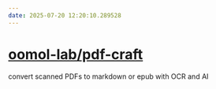 ```yaml
---
date: 2025-07-20 12:20:10.289528
---
```


# [oomol-lab/pdf-craft](https://github.com/oomol-lab/pdf-craft)

convert scanned PDFs to markdown or epub with OCR and AI